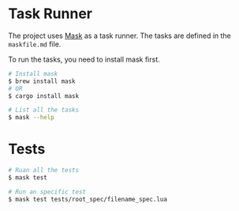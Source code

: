 # Task Runner

The project uses [Mask](https://github.com/jacobdeichert/mask) as a task runner.
The tasks are defined in the `maskfile.md` file.

To run the tasks, you need to install mask first.

```bash
# Install mask
$ brew install mask
# OR
$ cargo install mask

# List all the tasks
$ mask --help
```

# Tests

```bash
# Ruan all the tests
$ mask test

# Run an specific test
$ mask test tests/root_spec/filename_spec.lua
```
